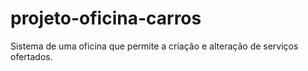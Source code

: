 # projeto-oficina-carros
Sistema de uma oficina que permite a criação e alteração de serviços ofertados.
